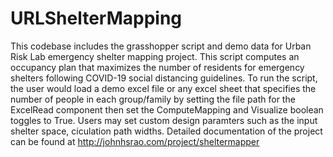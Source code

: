 # URLShelterMapping
  
  This codebase includes the grasshopper script and demo data for Urban Risk Lab emergency shelter mapping project. This script computes an occupancy plan that maximizes the number of residents for emergency shelters following COVID-19 social distancing guidelines. To run the script, the user would load a demo excel file or any excel sheet that specifies the number of people in each group/family by setting the file path for the ExcelRead component then set the ComputeMapping and Visualize boolean toggles to True. Users may set custom design paramters such as the input shelter space, ciculation path widths. 
   Detailed documentation of the project can be found at http://johnhsrao.com/project/sheltermapper
